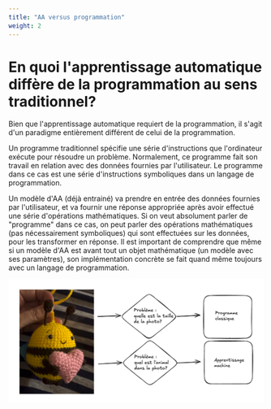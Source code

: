 ```yaml
---
title: "AA versus programmation"
weight: 2
---
```


# En quoi l'apprentissage automatique diffère de la programmation au sens traditionnel?

Bien que l'apprentissage automatique requiert de la programmation, il s'agit
d'un paradigme entièrement différent de celui de la programmation.

Un programme traditionnel spécifie une série d'instructions que l'ordinateur
exécute pour résoudre un problème. Normalement, ce programme fait son travail en
relation avec des données fournies par l'utilisateur. Le programme dans ce cas
est une série d'instructions symboliques dans un langage de programmation.

Un modèle d'AA (déjà entrainé) va prendre en entrée des données fournies par
l'utilisateur, et va fournir une réponse appropriée après avoir effectué une
série d'opérations mathématiques. Si on veut absolument parler de "programme"
dans ce cas, on peut parler des opérations mathématiques (pas nécessairement
symboliques) qui sont effectuées sur les données, pour les transformer en
réponse. Il est important de comprendre que même si un modèle d'AA est avant
tout un objet mathématique (un modèle avec ses paramètres), son implémentation
concrète se fait quand même toujours avec un langage de programmation.

![](/images/module2/abeille.png)
